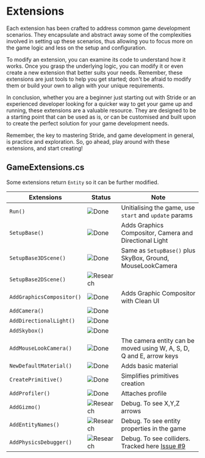 # Extensions

Each extension has been crafted to address common game development scenarios. They encapsulate and abstract away some of the complexities involved in setting up these scenarios, thus allowing you to focus more on the game logic and less on the setup and configuration.

To modify an extension, you can examine its code to understand how it works. Once you grasp the underlying logic, you can modify it or even create a new extension that better suits your needs. Remember, these extensions are just tools to help you get started; don't be afraid to modify them or build your own to align with your unique requirements.

In conclusion, whether you are a beginner just starting out with Stride or an experienced developer looking for a quicker way to get your game up and running, these extensions are a valuable resource. They are designed to be a starting point that can be used as is, or can be customised and built upon to create the perfect solution for your game development needs.

Remember, the key to mastering Stride, and game development in general, is practice and exploration. So, go ahead, play around with these extensions, and start creating!

## GameExtensions.cs

Some extensions return ```Entity``` so it can be further modified.

| Extensions | Status | Note
| --- | --- | --- |
| ```Run()``` |![Done](https://img.shields.io/badge/status-done-green?style=for-the-badge)| Unitialising the game, use ```start``` and ```update``` params |
| ```SetupBase()```|![Done](https://img.shields.io/badge/status-done-green?style=for-the-badge)| Adds Graphics Compositor, Camera and Directional Light |
| ```SetupBase3DScene()``` |![Done](https://img.shields.io/badge/status-done-green?style=for-the-badge)| Same as ```SetupBase()``` plus SkyBox, Ground, MouseLookCamera |
| ```SetupBase2DScene()``` |![Research](https://img.shields.io/badge/status-research-blue?style=for-the-badge)| |
| ```AddGraphicsCompositor()```|![Done](https://img.shields.io/badge/status-done-green?style=for-the-badge) | Adds Graphic Compositor with Clean UI |
| ```AddCamera()```|![Done](https://img.shields.io/badge/status-done-green?style=for-the-badge) ||
| ```AddDirectionalLight()```|![Done](https://img.shields.io/badge/status-done-green?style=for-the-badge) ||
| ```AddSkybox()```|![Done](https://img.shields.io/badge/status-done-green?style=for-the-badge) | |
| ```AddMouseLookCamera()```|![Done](https://img.shields.io/badge/status-done-green?style=for-the-badge) | The camera entity can be moved using W, A, S, D, Q and E, arrow keys |
| ```NewDefaultMaterial()``` |![Done](https://img.shields.io/badge/status-done-green?style=for-the-badge) | Adds basic material |
| ```CreatePrimitive()``` |![Done](https://img.shields.io/badge/status-done-green?style=for-the-badge) | Simplifies primitives creation |
| ```AddProfiler()``` |![Done](https://img.shields.io/badge/status-done-green?style=for-the-badge) | Attaches profile |
| ```AddGizmo()``` |![Research](https://img.shields.io/badge/status-research-blue?style=for-the-badge)| Debug. To see X,Y,Z arrows|
| ```AddEntityNames()``` |![Research](https://img.shields.io/badge/status-research-blue?style=for-the-badge)| Debug. To see entity properties in the game|
| ```AddPhysicsDebugger()``` |![Research](https://img.shields.io/badge/status-research-blue?style=for-the-badge)| Debug. To see colliders. Tracked here [Issue #9](https://github.com/VaclavElias/stride-code-only/issues/9)|